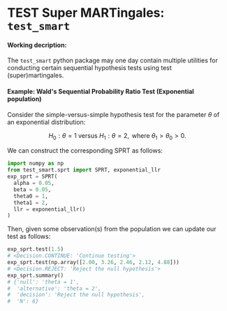 # TEST Super MARTingales: `test_smart`

#### Working decription:
The `test_smart` python package may one day contain multiple utilities for
conducting certain sequential hypothesis tests using test (super)martingales.


#### Example: Wald's Sequential Probability Ratio Test (Exponential population)

Consider the simple-versus-simple hypothesis test for the parameter $\theta$ of
an exponential distribution:

```math
H_0: \theta = 1 \text{ versus }H_1: \theta = 2,\text{ where }\theta_1>\theta_0>0.
```

We can construct the corresponding SPRT as follows:

```python
import numpy as np
from test_smart.sprt import SPRT, exponential_llr
exp_sprt = SPRT(
  alpha = 0.05,
  beta = 0.05,
  theta0 = 1,
  theta1 = 2,
  llr = exponential_llr()
)
```

Then, given some observation(s) from the population we can update our test as
follows:

```python
exp_sprt.test(1.5)
# <Decision.CONTINUE: 'Continue testing'>
exp_sprt.test(np.array([2.00, 3.26, 2.46, 2.12, 4.88]))
# <Decision.REJECT: 'Reject the null hypothesis'>
exp_sprt.summary()
# {'null': 'theta = 1',
#  'alternative': 'theta = 2',
#  'decision': 'Reject the null hypothesis',
#  'N': 6}
 ```